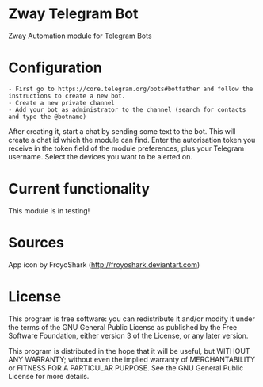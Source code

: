# Zway Telegram Bot

Zway Automation module for Telegram Bots

# Configuration

    - First go to https://core.telegram.org/bots#botfather and follow the instructions to create a new bot.
    - Create a new private channel
    - Add your bot as administrator to the channel (search for contacts and type the @botname)
    
After creating it, start a chat by sending some text to the bot. This will create a chat id which the module can find.
Enter the autorisation token you receive in the token field of the module preferences, plus your Telegram username.
Select the devices you want to be alerted on. 

# Current functionality

This module is in testing! 

# Sources

App icon by FroyoShark (http://froyoshark.deviantart.com)

# License

This program is free software: you can redistribute it and/or modify
it under the terms of the GNU General Public License as published by
the Free Software Foundation, either version 3 of the License, or any 
later version.

This program is distributed in the hope that it will be useful,
but WITHOUT ANY WARRANTY; without even the implied warranty of
MERCHANTABILITY or FITNESS FOR A PARTICULAR PURPOSE. See the
GNU General Public License for more details.
